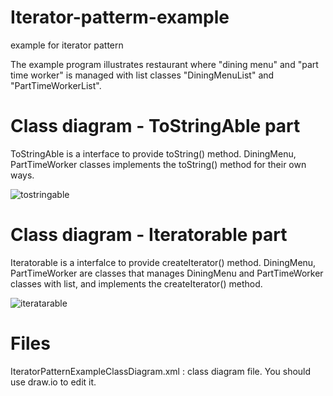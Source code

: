 # Iterator-patterm-example
example for iterator pattern

The example program illustrates restaurant where "dining menu" and "part time worker" is managed with list classes "DiningMenuList" and "PartTimeWorkerList".

# Class diagram - ToStringAble part
ToStringAble is a interface to provide toString() method.
DiningMenu, PartTimeWorker classes implements the toString() method for their own ways.

![tostringable](https://user-images.githubusercontent.com/25341053/45668461-c7985c00-bb57-11e8-9f77-5a5eecddb379.png)


# Class diagram - Iteratorable part
Iteratorable is  a interfalce to provide createIterator() method.
DiningMenu, PartTimeWorker are classes that manages DiningMenu and PartTimeWorker classes with list, and implements the createIterator() method.

![iteratarable](https://user-images.githubusercontent.com/25341053/45668443-b6e7e600-bb57-11e8-906e-6ecf7da9c68f.png)

# Files
IteratorPatternExampleClassDiagram.xml : class diagram file. You should use draw.io to edit it.
